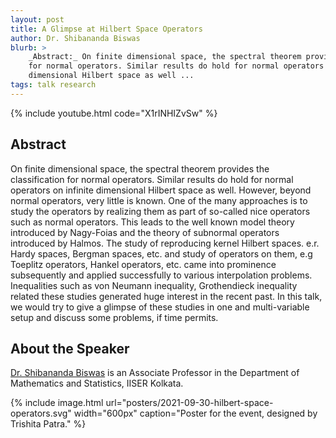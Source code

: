 ```yaml
---
layout: post
title: A Glimpse at Hilbert Space Operators
author: Dr. Shibananda Biswas
blurb: >
    _Abstract:_ On finite dimensional space, the spectral theorem provides the classification
    for normal operators. Similar results do hold for normal operators on infinite
    dimensional Hilbert space as well ...
tags: talk research
---
```


{% include youtube.html
    code="X1rINHIZvSw"
%}


## Abstract

On finite dimensional space, the spectral theorem provides the classification
for normal operators. Similar results do hold for normal operators on infinite
dimensional Hilbert space as well. However, beyond normal operators, very
little is known. One of the many approaches is to study the operators by
realizing them as part of so-called nice operators such as normal operators.
This leads to the well known model theory introduced by Nagy-Foias and the
theory of subnormal operators introduced by Halmos. The study of reproducing
kernel Hilbert spaces. e.r. Hardy spaces, Bergman spaces, etc. and study of
operators on them, e.g Toeplitz operators, Hankel operators, etc. came into
prominence subsequently and applied successfully to various interpolation
problems. Inequalities such as von Neumann inequality, Grothendieck inequality
related these studies generated huge interest in the recent past. In this talk,
we would try to give a glimpse of these studies in one and multi-variable setup
and discuss some problems, if time permits.


## About the Speaker

[Dr. Shibananda Biswas](https://math.iiserkol.ac.in/faculties/shibananda.html) is an Associate Professor in the Department of Mathematics and Statistics, IISER Kolkata.

{% include image.html
    url="posters/2021-09-30-hilbert-space-operators.svg"
    width="600px"
    caption="Poster for the event, designed by Trishita Patra."
%}
